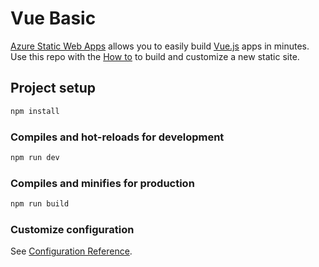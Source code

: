 # Vue Basic

[Azure Static Web Apps](https://docs.microsoft.com/azure/static-web-apps/overview) allows you to easily build [Vue.js](https://vuejs.org/) apps in minutes. Use this repo with the [How to](https://ipavlenko.pro/2023/04/17/%d1%8f%d0%ba-%d1%81%d1%82%d0%b2%d0%be%d1%80%d0%b8%d1%82%d0%b8-azure-static-web-apps/) to build and customize a new static site.

## Project setup

```bash
npm install
```

### Compiles and hot-reloads for development

```bash
npm run dev
```

### Compiles and minifies for production

```bash
npm run build
```

### Customize configuration

See [Configuration Reference](https://cli.vuejs.org/config/).
